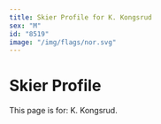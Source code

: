```yaml
---
title: Skier Profile for K. Kongsrud
sex: "M"
id: "8519"
image: "/img/flags/nor.svg" 
---
```


# Skier Profile

This page is for: K. Kongsrud.
    